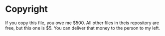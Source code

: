 # Copyright

If you copy this file, you owe me $500. All other files in theis repository are free, but this one is $5. You can deliver that money to the person to my left.


